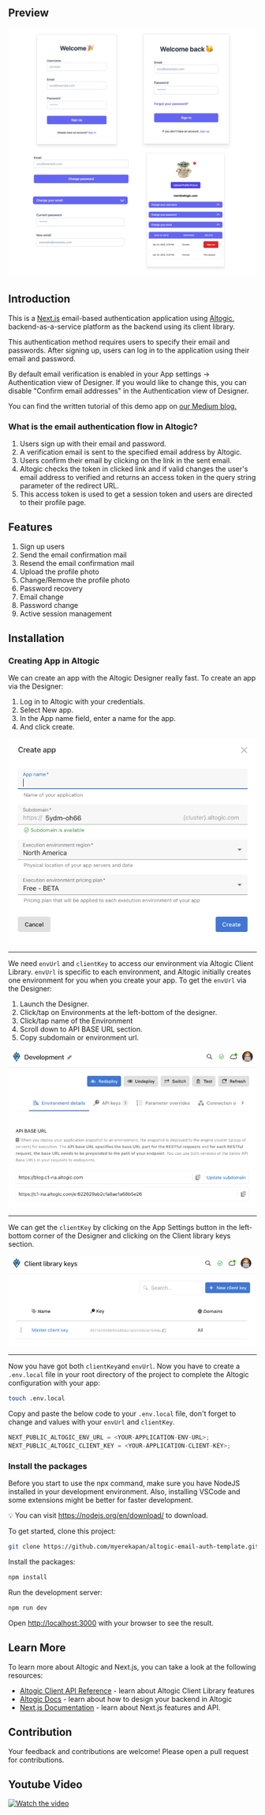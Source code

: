 ## Preview

![picture alt](./public/preview.png "Preview image of email authentication demo app using Altogic and Next.JS")

## Introduction

This is a [Next.js](https://nextjs.org/) email-based authentication application using [Altogic](https://www.altogic.com), backend-as-a-service platform as the backend using its client library.

This authentication method requires users to specify their email and passwords. After signing up, users can log in to the application using their email and password.

By default email verification is enabled in your App settings → Authentication view of Designer. If you would like to change this, you can disable "Confirm email addresses" in the Authentication view of Designer.

You can find the written tutorial of this demo app on [our Medium blog.](https://medium.com/altogic/altogic-email-authentication-with-next-js-and-altogic-4c036c36ea8f)

### What is the email authentication flow in Altogic?

1. Users sign up with their email and password.
2. A verification email is sent to the specified email address by Altogic.
3. Users confirm their email by clicking on the link in the sent email.
4. Altogic checks the token in clicked link and if valid changes the user's email address to verified and returns an access token in the query string parameter of the redirect URL.
5. This access token is used to get a session token and users are directed to their profile page.

## Features

1. Sign up users
2. Send the email confirmation mail
3. Resend the email confirmation mail
4. Upload the profile photo
5. Change/Remove the profile photo
6. Password recovery
7. Email change
8. Password change
9. Active session management

## Installation

### Creating App in Altogic

We can create an app with the Altogic Designer really fast. To create an app via the Designer:

1. Log in to Altogic with your credentials.
2. Select New app.
3. In the App name field, enter a name for the app.
4. And click create.

![picture alt](./public/createApp.png "Create an app in Altogic Designer")

---

We need `envUrl` and `clientKey` to access our environment via Altogic Client Library. `envUrl` is specific to each environment, and Altogic initially creates one environment for you when you create your app. To get the `envUrl` via the Designer:

1. Launch the Designer.
2. Click/tap on Environments at the left-bottom of the designer.
3. Click/tap name of the Environment
4. Scroll down to API BASE URL section.
5. Copy subdomain or environment url.

![picture alt](./public/getEnvUrl.png "Get the environment URL in Altogic Designer")

---

We can get the `clientKey` by clicking on the App Settings button in the left-bottom corner of the Designer and clicking on the Client library keys section.

![picture alt](./public/clientKey.png "Get the client key in Altogic Designer")

---

Now you have got both `clientKey`and `envUrl`. Now you have to create a `.env.local` file in your root directory of the project to complete the Altogic configuration with your app:

```bash
touch .env.local
```

Copy and paste the below code to your `.env.local` file, don't forget to change <YOUR-APPLICATION-ENV-URL> and <YOUR-APPLICATION-CLIENT-KEY> values with your `envUrl` and `clientKey`.

```javascript
NEXT_PUBLIC_ALTOGIC_ENV_URL = <YOUR-APPLICATION-ENV-URL>;
NEXT_PUBLIC_ALTOGIC_CLIENT_KEY = <YOUR-APPLICATION-CLIENT-KEY>;
```

### Install the packages

Before you start to use the npx command, make sure you have NodeJS installed in your development environment. Also, installing VSCode and some extensions might be better for faster development.

💡 You can visit https://nodejs.org/en/download/ to download.

To get started, clone this project:

```bash
git clone https://github.com/myerekapan/altogic-email-auth-template.git
```

Install the packages:

```bash
npm install
```

Run the development server:

```bash
npm run dev
```

Open [http://localhost:3000](http://localhost:3000) with your browser to see the result.

## Learn More

To learn more about Altogic and Next.js, you can take a look at the following resources:

- [Altogic Client API Reference](https://clientapi.altogic.com/v1.2.2/modules.html) - learn about Altogic Client Library features
- [Altogic Docs](https://docs.altogic.com/) - learn about how to design your backend in Altogic
- [Next.js Documentation](https://nextjs.org/docs) - learn about Next.js features and API.

## Contribution

Your feedback and contributions are welcome! Please open a pull request for contributions.

## Youtube Video

[![Watch the video](https://img.youtube.com/vi/rlOTW_NuJzc/0.jpg)](https://www.youtube.com/watch?v=rlOTW_NuJzc)
